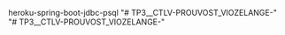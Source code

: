 heroku-spring-boot-jdbc-psql
"# TP3__CTLV-PROUVOST_VIOZELANGE-" 
"# TP3__CTLV-PROUVOST_VIOZELANGE-" 
